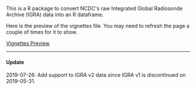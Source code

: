 This is a R package to convert NCDC's raw Integrated Global Radiosonde Archive (IGRA) data into an R dataframe.
 
Here is the preview of the vignettes file. You may need to refresh the page a couple of times for it to show.
 
[Vignettes Preview](http://htmlpreview.github.io/?https://github.com/kcf-jackson/cleanIGRA/blob/master/vignettes/cleanIGRA.html)

---

#### Update

2019-07-26: Add support to IGRA v2 data since IGRA v1 is discontinued on 2019-05-31.
